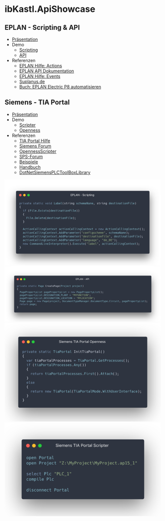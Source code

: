 # ibKastl.ApiShowcase

## EPLAN - Scripting & API

- [Präsentation](https://github.com/ibKastl/ibKastl.ApiShowcase/blob/master/data/EPLAN/API%20Showcase%20-%20EPLAN.pptx)
- Demo
  - [Scripting](https://github.com/ibKastl/ibKastl.ApiShowcase/tree/master/src/EPLAN/ApiShowcase.EPLAN.Scripting.Demo)
  - [API](https://github.com/ibKastl/ibKastl.ApiShowcase/tree/master/src/EPLAN/ApiShowcase.EPLAN.EplAddIN.Demo)
-  Referenzen
   - [EPLAN Hilfe: Actions](http://www.eplan.help/help/platform/2.7/de-DE/help/EPLAN_help.htm#htm/availableactions_o_eplanaktionen.htm)
   - [EPLAN API Dokumentation](http://www.eplan.help/help/platformapi/2.7/en-us/help/)
   - [EPLAN Hilfe: Events](http://www.eplan.help/help/platformapi/2.7/en-us/help/API%20Events.html)
   - [Suplanus.de](https://suplanus.de/)
   - [Buch: EPLAN Electric P8 automatisieren](https://eep8a.de)

## Siemens - TIA Portal

- [Präsentation](https://github.com/ibKastl/ibKastl.ApiShowcase/blob/master/data/Siemens/API%20Showcase%20-%20Siemens%20TIA%20Portal.pptx)
- Demo
  - [Scripter](https://github.com/ibKastl/ibKastl.ApiShowcase/blob/master/src/Siemens/ApiShowcase.Siemens.Scripter.Demo/MyScript.opns)
  - [Openness](https://github.com/ibKastl/ibKastl.ApiShowcase/tree/master/src/Siemens/ApiShowcase.Siemens.Openness.Demo)
- Referenzen
  - [TIA Portal Hilfe](https://support.industry.siemens.com/cs/mdm/109477163?c=117337971723&lc=de-WW)
  - [Siemens Forum](https://support.industry.siemens.com/tf/ww/de/threads/241/)
  - [OpennessScripter](https://support.industry.siemens.com/cs/document/109742322/tool-für-eine-einfachere-nutzung-der-tia-portal-openness-schnittstelle-(openness-scripter))
  - [SPS-Forum](https://www.sps-forum.de/simatic/prefix-3/?prefixid=3)
  - [Beispiele](https://support.industry.siemens.com/cs/document/108716692/tia-portal-openness%3A-einf%C3%BChrung-und-demoanwendung?dti=0&lc=de-WW)
  - [Handbuch](https://support.industry.siemens.com/cs/document/109755218/simatic-automatisierung-von-projekten-mit-skripten?dti=0&lc=de-DE)
  - [DotNetSiemensPLCToolBoxLibrary](https://github.com/dotnetprojects/DotNetSiemensPLCToolBoxLibrary)


![](data/EPLAN/EPLAN_Scripting.png)
![](data/EPLAN/EPLAN_API.png)
![](data/Siemens/Siemens_Openness.png)
![](data/Siemens/Siemens_Scripter.png)
